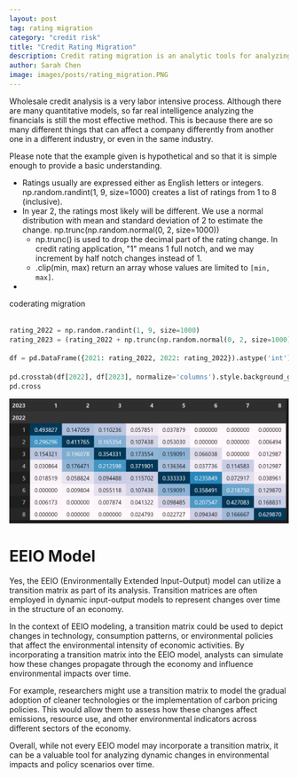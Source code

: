 ```yaml
---
layout: post
tag: rating migration
category: "credit risk"
title: "Credit Rating Migration"
description: Credit rating migration is an analytic tools for analyzing credit risk
author: Sarah Chen
image: images/posts/rating_migration.PNG
---
```


Wholesale credit analysis is a very labor intensive process.  Although there are many quantitative models, so far real intelligence analyzing the financials is still the most effective method.  This is because there are so many different things that can affect a company differently from another one in a different industry, or even in the same industry. 

Please note that the example given is hypothetical and so that it is simple enough to provide a basic understanding. 

- Ratings usually are expressed either as English letters or integers.  <span class="coding">np.random.randint(1, 9, size=1000)</span> creates a list of ratings from 1 to 8 (inclusive). 
- In year 2, the ratings most likely will be different.  We use a normal distribution with mean and standard deviation of 2 to estimate the change.  <span class="coding">np.trunc(np.random.normal(0, 2, size=1000))</span> 
  - <span class="coding">np.trunc()</span> is used to drop the decimal part of the rating change.  In credit rating application, "1" means 1 full notch, and we may increment by half notch changes instead of 1. 
  - <span class="coding">.clip(min, max)</span> return an array whose values are limited to ``[min, max]``. 
- 


<div class="code-head"><span>code</span>rating migration</div> 

```python

rating_2022 = np.random.randint(1, 9, size=1000)
rating_2023 = (rating_2022 + np.trunc(np.random.normal(0, 2, size=1000))).clip(1,8)

df = pd.DataFrame({2021: rating_2022, 2022: rating_2022}).astype('int')

pd.crosstab(df[2022], df[2023], normalize='columns').style.background_gradient()
pd.cross
```

![rating migration](../images/posts/rating_migration.PNG)


# EEIO Model

Yes, the EEIO (Environmentally Extended Input-Output) model can utilize a transition matrix as part of its analysis. Transition matrices are often employed in dynamic input-output models to represent changes over time in the structure of an economy. 

In the context of EEIO modeling, a transition matrix could be used to depict changes in technology, consumption patterns, or environmental policies that affect the environmental intensity of economic activities. By incorporating a transition matrix into the EEIO model, analysts can simulate how these changes propagate through the economy and influence environmental impacts over time.

For example, researchers might use a transition matrix to model the gradual adoption of cleaner technologies or the implementation of carbon pricing policies. This would allow them to assess how these changes affect emissions, resource use, and other environmental indicators across different sectors of the economy.

Overall, while not every EEIO model may incorporate a transition matrix, it can be a valuable tool for analyzing dynamic changes in environmental impacts and policy scenarios over time.


